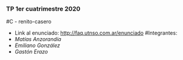 ### TP 1er cuatrimestre 2020
#C - renito-casero
 - Link al enunciado: http://faq.utnso.com.ar/enunciado
#Integrantes:
 - _Matías Anzorandía_
 - _Emiliano González_
 - _Gastón Erazo_